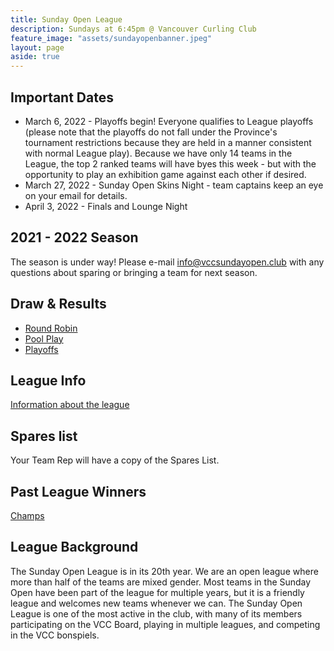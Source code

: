 ```yaml
---
title: Sunday Open League
description: Sundays at 6:45pm @ Vancouver Curling Club
feature_image: "assets/sundayopenbanner.jpeg"
layout: page
aside: true
---
```


## Important Dates
* March 6, 2022 - Playoffs begin! Everyone qualifies to League playoffs (please note that the playoffs do not fall under the Province's tournament restrictions because they are held in a manner consistent with normal League play). Because we have only 14 teams in the League, the top 2 ranked teams will have byes this week - but with the opportunity to play an exhibition game against each other if desired.
* March 27, 2022 - Sunday Open Skins Night - team captains keep an eye on your email for details.
* April 3, 2022 - Finals and Lounge Night

## 2021 - 2022 Season
The season is under way! Please e-mail [info@vccsundayopen.club](mailto:info@vccsundayopen.club) with any questions about sparing or bringing a team for next season.

## Draw & Results
* [Round Robin](assets/SundayOpenRR.pdf)
* [Pool Play](assets/SundayOpenPOOLS.pdf)
* [Playoffs](assets/SundayOpenPLAYOFF.pdf)

## League Info
[Information about the league](leagueinfo.html)

## Spares list
Your Team Rep will have a copy of the Spares List.

## Past League Winners
[Champs](pastchamps.html)

## League Background

The Sunday Open League is in its 20th year. We are an open
league where more than half of the teams are mixed gender. Most teams
in the Sunday Open have been part of the league for multiple years, but
it is a friendly league and welcomes new teams whenever we can. The Sunday
Open League is one of the most active in the club, with many of its members
participating on the VCC Board, playing in multiple leagues, and competing
in the VCC bonspiels.
